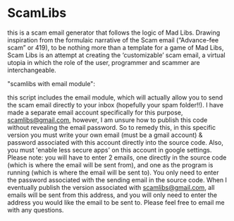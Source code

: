 # ScamLibs
this is a scam email generator that follows the logic of Mad Libs.
Drawing inspiration from the formulaic narrative of the Scam email (“Advance-fee scam” or 419), to be nothing more than a template for a game of Mad Libs, Scam Libs is an attempt at creating the ‘customizable’ scam email, a virtual utopia in which the role of the user, programmer and scammer are interchangeable.

"scamlibs with email module": 

this script includes the email module, which will actually allow you to send the scam email directly to your inbox (hopefully your spam folder!!). I have made a separate email account specifically for this purpose, scamlibs@gmail.com, however, I am unsure how to publish this code without revealing the email password. So to remedy this, in this specific version you must write your own email (must be a gmail account) & password associated with this account directly into the source code. Also, you must 'enable less secure apps' on this account in google settings. Please note: you will have to enter 2 emails, one directly in the source code (which is where the email will be sent from), and one as the program is running (which is where the email will be sent to). You only need to enter the password associated with the sending email in the source code. When I eventually publish the version associated with scamlibs@gmail.com, all emails will be sent from this address, and you will only need to enter the address you would like the email to be sent to.   Please feel free to email me with any questions.
